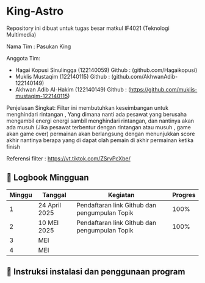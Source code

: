 # King-Astro
Repository ini dibuat untuk tugas besar matkul IF4021 (Teknologi Multimedia)

Nama Tim : Pasukan King

Anggota Tim:
- Hagai Kopusi Sinulingga (122140059) Github : (github.com/Hagaikopusi)
- Muklis Mustaqim         (122140115) Github : (github.com/AkhwanAdib-122140149)
- Akhwan Adib Al-Hakim    (122140149) Github : (https://github.com/muklis-mustaqim-122140115)

 
Penjelasan Singkat: Filter ini membutuhkan keseimbangan untuk menghindari rintangan , Yang dimana nanti ada pesawat yang berusaha mengambil energi energi sambil menghindari rintangan, dan nantinya akan ada musuh (Jika pesawat terbentur dengan rintangan atau musuh  , game akan game over) permainan akan berlangsung dengan menunjukkan score akhir nantinya berapa yang di dapat olah pemain di akhir permainan ketika finish

Referensi filter : https://vt.tiktok.com/ZSrvPcXbe/

## 📅 Logbook Mingguan

| Minggu | Tanggal         | Kegiatan                                | Progres                          |
|--------|------------------|------------------------------------------|----------------------------------|
| 1      |  24 April 2025    |  Pendaftaran link Github dan pengumpulan Topik   |      100%       |
| 2      |  10 MEI 2025  |  Pendaftaran link Github dan pengumpulan Topik  |    100%   |
| 3      |  MEI  |                 |  |
| 4      |  MEI  |              |     |


## 📅 Instruksi instalasi dan penggunaan program


